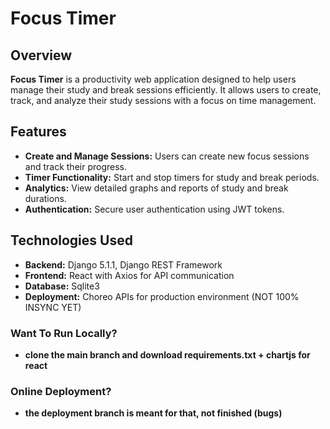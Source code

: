 # Focus Timer

## Overview

**Focus Timer** is a productivity web application designed to help users manage their study and break sessions efficiently. It allows users to create, track, and analyze their study sessions with a focus on time management.

## Features

- **Create and Manage Sessions:** Users can create new focus sessions and track their progress.
- **Timer Functionality:** Start and stop timers for study and break periods.
- **Analytics:** View detailed graphs and reports of study and break durations.
- **Authentication:** Secure user authentication using JWT tokens.

## Technologies Used

- **Backend:** Django 5.1.1, Django REST Framework
- **Frontend:** React with Axios for API communication
- **Database:** Sqlite3
- **Deployment:** Choreo APIs for production environment (NOT 100% INSYNC YET)

### Want To Run Locally?
- **clone the main branch and download requirements.txt + chartjs for react**

### Online Deployment?
- **the deployment branch is meant for that, not finished (bugs)**
